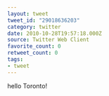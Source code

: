 ```yaml
---
layout: tweet
tweet_id: "29018636203"
category: twitter
date: 2010-10-28T19:57:18.000Z
source: Twitter Web Client
favorite_count: 0
retweet_count: 0
tags:
- tweet
---
```


hello Toronto!

